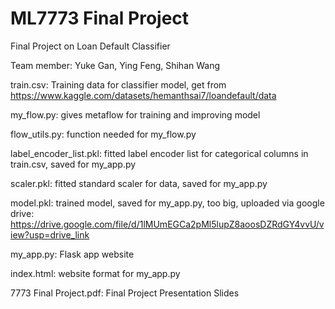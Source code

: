 # ML7773 Final Project

Final Project on Loan Default Classifier

Team member: Yuke Gan, Ying Feng, Shihan Wang

train.csv: Training data for classifier model, get from https://www.kaggle.com/datasets/hemanthsai7/loandefault/data

my_flow.py: gives metaflow for training and improving model

flow_utils.py: function needed for my_flow.py

label_encoder_list.pkl: fitted label encoder list for categorical columns in train.csv, saved for my_app.py

scaler.pkl: fitted standard scaler for data, saved for my_app.py

model.pkl: trained model, saved for my_app.py, too big, uploaded via google drive: https://drive.google.com/file/d/1lMUmEGCa2pMl5lupZ8aoosDZRdGY4vvU/view?usp=drive_link

my_app.py: Flask app website

index.html: website format for my_app.py

7773 Final Project.pdf: Final Project Presentation Slides
